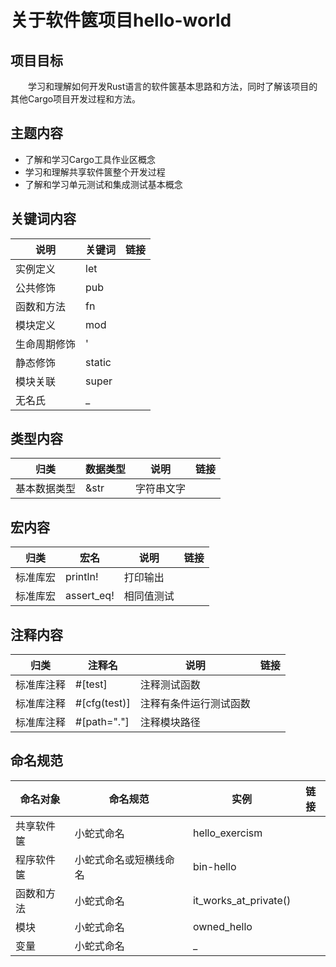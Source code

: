 # 关于软件篋项目hello-world

## 项目目标

　　学习和理解如何开发Rust语言的软件篋基本思路和方法，同时了解该项目的其他Cargo项目开发过程和方法。

## 主题内容

- 了解和学习Cargo工具作业区概念
- 学习和理解共享软件篋整个开发过程
- 了解和学习单元测试和集成测试基本概念

## 关键词内容
| 说明 | 关键词 | 链接 |
|---|---|---|
| 实例定义 | let |  |
| 公共修饰 | pub |  |
| 函数和方法 | fn |  |
| 模块定义 | mod |  |
| 生命周期修饰 | ' |  |
| 静态修饰 | static |  |
| 模块关联 | super |  |
| 无名氏 | _ |  |

## 类型内容
| 归类 | 数据类型 | 说明 | 链接 |
|---|---|---|---|
| 基本数据类型 | &str | 字符串文字 |  |

## 宏内容
| 归类 | 宏名 | 说明 | 链接 |
|---|---|---|---|
| 标准库宏 | println! | 打印输出 |  |
| 标准库宏 | assert_eq! | 相同值测试 |  |

## 注释内容
| 归类 | 注释名 | 说明 | 链接 |
|---|---|---|---|
| 标准库注释 | #[test] | 注释测试函数 |  |
| 标准库注释 | #[cfg(test)] | 注释有条件运行测试函数 |  |
| 标准库注释 | #[path="."] | 注释模块路径 |  |
  
## 命名规范
| 命名对象 | 命名规范 | 实例 | 链接 |
|---|---|---|---|
| 共享软件箧 | 小蛇式命名 | hello_exercism |  |
| 程序软件箧 | 小蛇式命名或短横线命名 | bin-hello |  |
| 函数和方法 | 小蛇式命名 | it_works_at_private() |  |
| 模块 | 小蛇式命名 | owned_hello |  |
| 变量 | 小蛇式命名 | _ |  |